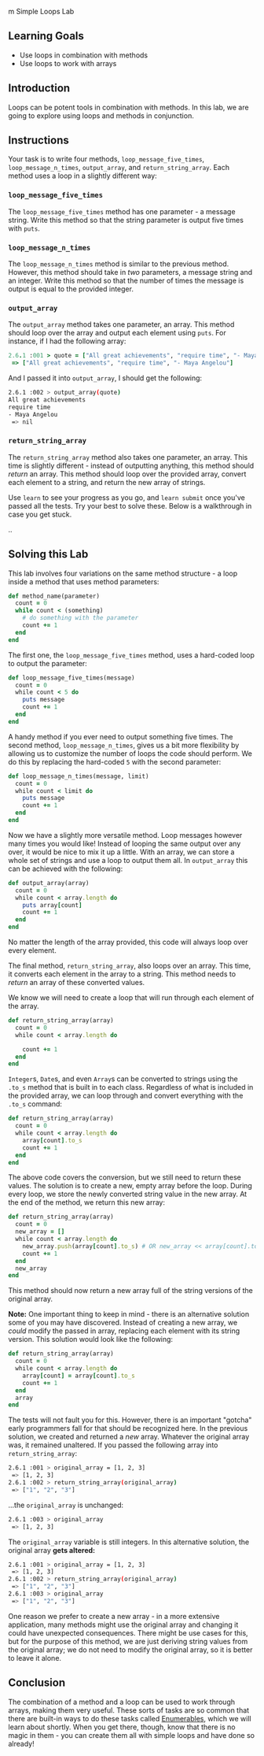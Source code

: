 m Simple Loops Lab

## Learning Goals

- Use loops in combination with methods
- Use loops to work with arrays

## Introduction

Loops can be potent tools in combination with methods. In this lab, we are
going to explore using loops and methods in conjunction.

## Instructions

Your task is to write four methods, `loop_message_five_times`,
`loop_message_n_times`, `output_array`, and `return_string_array`. Each method
uses a loop in a slightly different way:

### `loop_message_five_times`

The `loop_message_five_times` method has one parameter - a message string. Write
this method so that the string parameter is output five times with `puts`.

### `loop_message_n_times`

The `loop_message_n_times` method is similar to the previous method. However,
this method should take in _two_ parameters, a message string and an integer.
Write this method so that the number of times the message is output is equal
to the provided integer.

### `output_array`

The `output_array` method takes one parameter, an array. This method should
loop over the array and output each element using `puts`. For instance, if I
had the following array:

```rb
2.6.1 :001 > quote = ["All great achievements", "require time", "- Maya Angelou"]
 => ["All great achievements", "require time", "- Maya Angelou"]
```

And I passed it into `output_array`, I should get the following:

```sh
2.6.1 :002 > output_array(quote)
All great achievements
require time
- Maya Angelou
 => nil
```

### `return_string_array`

The `return_string_array` method also takes one parameter, an array. This time
is slightly different - instead of outputting anything, this method should
_return_ an array. This method should loop over the provided array, convert each
element to a string, and return the new array of strings.

Use `learn` to see your progress as you go, and `learn submit` once you've
passed all the tests. Try your best to solve these. Below is a walkthrough in
case you get stuck.

..

## Solving this Lab

This lab involves four variations on the same method structure - a loop inside a
method that uses method parameters:

```rb
def method_name(parameter)
  count = 0
  while count < (something)
    # do something with the parameter
    count += 1
  end
end
```

The first one, the `loop_message_five_times` method, uses a hard-coded loop to output the parameter:

```rb
def loop_message_five_times(message)
  count = 0
  while count < 5 do
    puts message
    count += 1
  end
end
```

A handy method if you ever need to output something five times. The second
method, `loop_message_n_times`, gives us a bit more flexibility by allowing us
to customize the number of loops the code should perform. We do this by
replacing the hard-coded `5` with the second parameter:

```rb
def loop_message_n_times(message, limit)
  count = 0
  while count < limit do
    puts message
    count += 1
  end
end
```

Now we have a slightly more versatile method. Loop messages however many times
you would like! Instead of looping the same output over any over, it would be nice
to mix it up a little. With an array, we can store a whole set of strings and
use a loop to output them all. In `output_array` this can be achieved with
the following:

```rb
def output_array(array)
  count = 0
  while count < array.length do
    puts array[count]
    count += 1
  end
end
```

No matter the length of the array provided, this code will always loop over
every element.

The final method, `return_string_array`, also loops over an array. This
time, it converts each element in the array to a string. This method needs to
_return_ an array of these converted values.

We know we will need to create a loop that will run through each element of the
array.

```rb
def return_string_array(array)
  count = 0
  while count < array.length do

    count += 1
  end
end
```

`Integer`s, `Date`s, and even `Array`s can be converted to strings using the
`.to_s` method that is built in to each class. Regardless of what is included in
the provided array, we can loop through and convert everything with the `.to_s`
command:

```rb
def return_string_array(array)
  count = 0
  while count < array.length do
    array[count].to_s
    count += 1
  end
end
```

The above code covers the conversion, but we still need to return these values. The
solution is to create a new, empty array before the loop. During every loop, we
store the newly converted string value in the new array. At the end of the
method, we return this new array:

```rb
def return_string_array(array)
  count = 0
  new_array = []
  while count < array.length do
    new_array.push(array[count].to_s) # OR new_array << array[count].to_s
    count += 1
  end
  new_array
end
```

This method should now return a new array full of the string versions of the
original array.

**Note:** One important thing to keep in mind - there is an alternative solution
some of you may have discovered. Instead of creating a new array, we _could_
modify the passed in array, replacing each element with its string version. This
solution would look like the following:

```rb
def return_string_array(array)
  count = 0
  while count < array.length do
    array[count] = array[count].to_s
    count += 1
  end
  array
end
```

The tests will not fault you for this. However, there is an important "gotcha"
early programmers fall for that should be recognized here. In the previous
solution, we created and returned a _new_ array. Whatever the original array
was, it remained unaltered. If you passed the following array into
`return_string_array`:

```sh
2.6.1 :001 > original_array = [1, 2, 3]
 => [1, 2, 3]
2.6.1 :002 > return_string_array(original_array)
 => ["1", "2", "3"]
```

...the `original_array` is unchanged:

```sh
2.6.1 :003 > original_array
 => [1, 2, 3]
```

The `original_array` variable is still integers. In this alternative solution,
the original array **gets altered:**

```sh
2.6.1 :001 > original_array = [1, 2, 3]
 => [1, 2, 3]
2.6.1 :002 > return_string_array(original_array)
 => ["1", "2", "3"]
2.6.1 :003 > original_array
 => ["1", "2", "3"]
```

One reason we prefer to create a new array - in a more extensive application, many
methods might use the original array and changing it could have unexpected
consequences. There might be use cases for this, but for the purpose of this
method, we are just deriving string values from the original array; we do not
need to modify the original array, so it is better to leave it alone.

## Conclusion

The combination of a method and a loop can be used to work through arrays,
making them very useful. These sorts of tasks are so common that there are
built-in ways to do these tasks called [Enumerables][], which we will learn
about shortly. When you get there, though, know that there is no magic in them -
you can create them all with simple loops and have done so already!

[Enumerables]: https://ruby-doc.org/core-2.7.0/Enumerable.html
